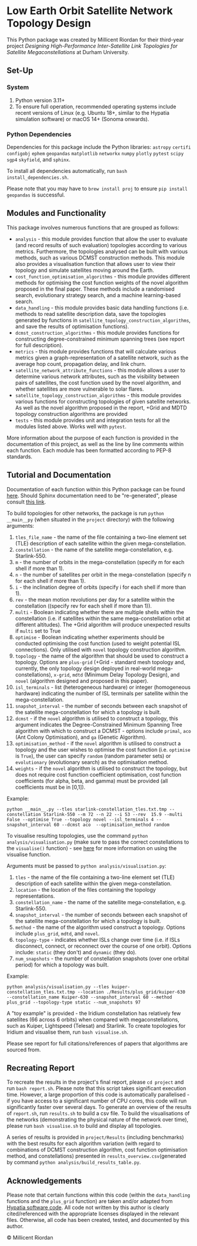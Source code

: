 # Low Earth Orbit Satellite Network Topology Design

This Python package was created by Millicent Riordan for their third-year project *Designing High-Performance
Inter-Satellite Link Topologies for Satellite Megaconstellations* at Durham University. 

## Set-Up

### System

1. Python version 3.11+
2. To ensure full operation, recommended operating systems include recent versions of Linux (e.g. Ubuntu 18+, similar to the Hypatia simulation software) or macOS 14+ (Sonoma onwards).

### Python Dependencies

Dependencies for this package include the Python libraries: ```astropy``` ```certifi``` ```configobj``` ```ephem``` ```geopandas``` ```matplotlib``` ```networkx``` ```numpy``` ```plotly``` ```pytest``` ```scipy``` ```sgp4``` ```skyfield```, and ```sphinx```.

To install all dependencies automatically, run ```bash install_dependencies.sh```.

Please note that you may have to `brew install proj` to ensure `pip install geopandas` is successful.

## Modules and Functionality

This package involves numerous functions that are grouped as follows:

- `analysis` - this module provides function that allow the user to evaluate (and record results of such evaluation) 
topologies according to various metrics. Furthermore, the topologies analysed can be built with various methods, such 
as various DCMST construction methods. This module also provides a visualisation function that allows user to view their
topology and simulate satellites moving around the Earth.
- `cost_function_optimisation_algorithms` - this module provides different methods for optimising the cost function 
weights of the novel algorithm proposed in the final paper. These methods include a randomised search, evolutionary 
strategy search, and a machine learning-based search. 
- `data_handling` - this module provides basic data handling functions (i.e. methods to read satellite description data,
save the topologies generated by functions in `satellite_topology_construction_algorithms`, and save the results of 
optimisation functions).
- `dcmst_construction_algorithms` - this module provides functions for constructing degree-constrained minimum spanning 
trees (see report for full description). 
- `metrics` - this module provides functions that will calculate various metrics given a graph-representation of a 
satellite network, such as the average hop count, propagation delay, and link churn.
- `satellite_network_attribute_functions` - this module allows a user to determine various network attributes, such as 
the visibility between pairs of satellites, the cost function used by the novel algorithm, and whether satellites are 
more vulnerable to solar flares.
- `satellite_topology_construction_algorithms` - this module provides various functions for constructing topologies of 
given satellite networks. As well as the novel algorithm proposed in the report, +Grid and MDTD topology construction 
algorithms are provided
- `tests` - this module provides unit and integration tests for all the modules listed above. Works well with `pytest`.

More information about the purpose of each function is provided in the documentation of this project, as well as the 
line by line comments within each function. Each module has been formatted according to PEP-8 standards.

## Tutorial and Documentation

Documentation of each function within this Python package can be found [here](docs). Should Sphinx documentation need to
be "re-generated", please consult 
[this link](https://medium.com/@pratikdomadiya123/build-project-documentation-quickly-with-the-sphinx-python-2a9732b66594). 

To build topologies for other networks, the package is run `python __main__py` (when situated in the `project` 
directory) with the following arguments:

1. `tles_file_name` - the name of the file containing a two-line element set (TLE) description of each satellite within
the given mega-constellation.
2. `constellation` - the name of the satellite mega-constellation, e.g. Starlink-550.
3. `m` - the number of orbits in the mega-constellation (specify m for each shell if more than 1).
4. `n` - the number of satellites per orbit in the mega-constellation (specify n for each shell if more than 1).
5. `i` - the inclination degree of orbits (specify i for each shell if more than 1).
6. `rev` - the mean motion revolutions per day for a satellite within the constellation ((specify rev for each shell if 
more than 1)).
7. `multi` - Boolean indicating whether there are multiple shells within the constellation (i.e. if satellites within 
the same mega-constellation orbit at different altitudes). The +Grid algorithm will produce unexpected results if 
`multi` set to True
8. `optimise` - Boolean indicating whether experiments should be conducted optimising the cost function (used to weight
potential ISL connections). Only utilised with `novel` topology construction algorithm.
9. `topology` - the name of the algorithm that should be used to construct a topology. Options are `plus-grid` (+Grid -
standard mesh topology and, currently, the only topology design deployed in real-world mega-constellations), `x-grid`,
`mdtd` (Minimum Delay Topology Design), and `novel` (algorithm designed and proposed in this paper).
10. `isl_terminals` - list (heterogeneous hardware) or integer (homogeneous hardware) indicating the number of ISL 
terminals per satellite within the mega-constellation.
11. `snapshot_interval` - the number of seconds between each snapshot of the satellite mega-constellation for which a 
topology is built.
12. `dcmst` - if the `novel` algorithm is utilised to construct a topology, this argument indicates the 
Degree-Constrained Minimum Spanning Tree algorithm with which to construct a DCMST - options include `primal`, `aco` 
(Ant Colony Optimisation), and `ga` (Genetic Algorithm).
13. `optimisation_method` - if the `novel` algorithm is utilised to construct a topology and the user wishes to optimise
the cost function (i.e. `optimise` is `True`), the user can specify `random` (random parameter sets) or `evolutionary` 
(evolutionary search) as the optimisation method.
14. `weights` - if the `novel` algorithm is utilised to construct the topology, but does not require cost function 
coefficient optimisation, cost function coefficients (for alpha, beta, and gamma) must be provided (all coefficients 
must be in [0,1]).

Example:

`python __main__.py --tles starlink-constellation_tles.txt.tmp --constellation Starlink-550 --m 72 --n 22 --i 53 --rev 
15.9 --multi False --optimise True --topology novel --isl_terminals 4 --snapshot_interval 60 --dcmst aco 
--optimisation_method random`

To visualise resulting topologies, use the command `python analysis/visualisation.py` (make sure to pass the correct 
constellations to the `visualise()` function) - see [here](project/analysis/visualisation.py) for more information on 
using the visualise function.

Arguments must be passed to `python analysis/visualisation.py`:

1. `tles` - the name of the file containing a two-line element set (TLE) description of each satellite within
the given mega-constellation.
2. `location` - the location of the files containing the topology representations.
3. `constellation_name` - the name of the satellite mega-constellation, e.g. Starlink-550.
4. `snapshot_interval` - the number of seconds between each snapshot of the satellite mega-constellation for which a 
topology is built.
5. `method` - the name of the algorithm used construct a topology. Options include `plus_grid`, `mdtd`, and `novel`.
6. `topology-type` - indicates whether ISLs change over time (i.e. if ISLs disconnect, connect, or reconnect over the 
course of one orbit). Options include: `static` (they don't) and `dynamic` (they do).
7. `num_snapshots` - the number of constellation snapshots (over one orbital period) for which a topology was built. 

Example:

`python analysis/visualisation.py --tles kuiper-constellation_tles.txt.tmp --location ./Results/plus_grid/kuiper-630 
--constellation_name Kuiper-630 --snapshot_interval 60 --method plus_grid --topology-type static --num_snapshots 97`



A "toy example" is provided - the Iridium constellation has relatively few satellites (66 across 6 orbits) when compared
with megaconstellations, such as Kuiper, Lightspeed (Telesat) and Starlink. To create topologies for Iridium and 
visualise them, run `bash visualise.sh`.

Please see report for full citations/references of papers that algorithms are sourced from.

## Recreating Report

To recreate the results in the project's final report, please ```cd project``` and run ```bash report.sh```. Please note that this script 
takes significant execution time. However, a large proportion of this code is automatically parallelised -  if you have 
access to a significant number of CPU cores, this code will run significantly faster over several days. To generate an overview of the results
of ```report.sh```, run ```results.sh``` to build a csv file. To build the visualisations of the networks (demonstrating the physical nature of the network over time), 
please run ```bash visualise.sh``` to build and display all topologies.

A series of results is provided in `project/Results` (including benchmarks) with the best results for each algorithm 
variation (with regard to combinations of DCMST construction algorithm, cost function optimisation method, and constellations) 
presented in `results_overview.csv`(generated by command `python analysis/build_results_table.py`.

## Acknowledgements

Please note that certain functions within this code (within the `data_handling` functions and the `plus_grid` function) 
are taken and/or adapted from [Hypatia software code](https://github.com/snkas/hypatia). All code not written 
by this author is clearly cited/referenced with the appropriate licenses displayed in the relevant files. Otherwise,
all code has been created, tested, and documented by this author.

&copy; Millicent Riordan 
